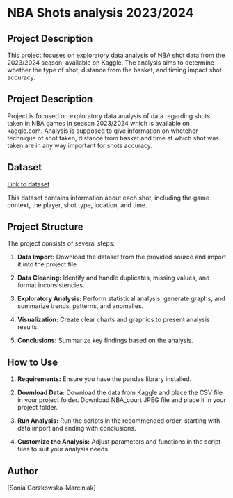 # NBA Shots analysis 2023/2024


## Project Description

This project focuses on exploratory data analysis of NBA shot data from the 2023/2024 season, available on Kaggle. The analysis aims to determine whether the type of shot, distance from the basket, and timing impact shot accuracy.

## Project Description

Project is focused on exploratory data analysis of data regarding shots taken in NBA games in season 2023/2024 which is available on kaggle.com. 
Analysis is supposed to give information on wheteher technique of shot taken, distance from basket and time at which shot was taken are in any way important for shots accuracy.


## Dataset

[Link to dataset](https://www.kaggle.com/datasets/mexwell/nba-shots)

This dataset contains information about each shot, including the game context, the player, shot type, location, and time.



## Project Structure

The project consists of several steps:

1. **Data Import:** Download the dataset from the provided source and import it into the project file.

2. **Data Cleaning:** Identify and handle duplicates, missing values, and format inconsistencies.

3. **Exploratory Analysis:** Perform statistical analysis, generate graphs, and summarize trends, patterns, and anomalies.

4. **Visualization:** Create clear charts and graphics to present analysis results.

5. **Conclusions:** Summarize key findings based on the analysis. 

## How to Use

1. **Requirements:** Ensure you have the pandas library installed.

2. **Download Data:** Download the data from Kaggle and place the CSV file in your project folder. Download NBA_court JPEG file and place it in your project folder.

3. **Run Analysis:** Run the scripts in the recommended order, starting with data import and ending with conclusions.

4. **Customize the Analysis:** Adjust parameters and functions in the script files to suit your analysis needs.


  

## Author


[Sonia Gorzkowska-Marciniak]
